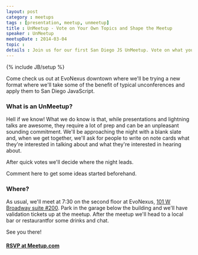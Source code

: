 ```yaml
---
layout: post
category : meetups
tags : [presentation, meetup, unmeetup]
title : UnMeetup - Vote on Your Own Topics and Shape the Meetup
speaker : UnMeetup
meetupDate : 2014-03-04
topic : 
details : Join us for our first San Diego JS UnMeetup. Vote on what you want to hear!
---
```

{% include JB/setup %}

Come check us out at EvoNexus downtown where we'll be trying a new format where we'll take
some of the benefit of typical unconferences and apply them to San Diego JavaScript.

### What is an UnMeetup?

Hell if we know! What we do know is that, while presentations and lightning talks are awesome,
they require a lot of prep and can be an unpleasant sounding commitment. We'll be approaching the
night with a blank slate and, when we get together, we'll ask for people to write on note cards
what they're interested in talking about and what they're interested in hearing about.

After quick votes we'll decide where the night leads.

Comment here to get some ideas started beforehand.

### Where?

As usual, we'll meet at 7:30 on the second floor at EvoNexus, [101 W Broadway suite #200](https://www.google.com/maps/preview/place/101+W+Broadway+%23200,+San+Diego,+CA+92101/@32.7150983,-117.164295,17z/data=!3m1!4b1!4m2!3m1!1s0x80d954a84a1fe9a1:0x37a8c0521720bfd?hl=en). 
Park in the garage below the building and we'll have validation tickets up at the meetup. 
After the meetup we'll head to a local bar or restaurantfor some drinks and chat.

See you there!

#### [RSVP at Meetup.com](http://www.meetup.com/sandiegojs/events/159050222/)

